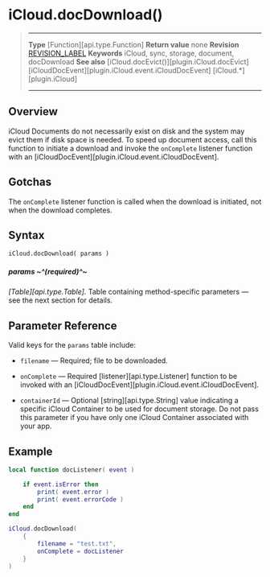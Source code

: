 # iCloud.docDownload()

> --------------------- ------------------------------------------------------------------------------------------
> __Type__              [Function][api.type.Function]
> __Return value__      none
> __Revision__          [REVISION_LABEL](REVISION_URL)
> __Keywords__          iCloud, sync, storage, document, docDownload
> __See also__          [iCloud.docEvict()][plugin.iCloud.docEvict]
>						[iCloudDocEvent][plugin.iCloud.event.iCloudDocEvent]
>						[iCloud.*][plugin.iCloud]
> --------------------- ------------------------------------------------------------------------------------------


## Overview

iCloud Documents do not necessarily exist on disk and the system may evict them if disk space is needed. To speed up document access, call this function to initiate a download and invoke the `onComplete` listener function with an [iCloudDocEvent][plugin.iCloud.event.iCloudDocEvent].


## Gotchas

The `onComplete` listener function is called when the download is initiated, not when the download completes.


## Syntax

	iCloud.docDownload( params )

##### params ~^(required)^~
_[Table][api.type.Table]._ Table containing <nobr>method-specific</nobr> parameters &mdash; see the next section for details.


## Parameter Reference

Valid keys for the `params` table include:

* `filename` &mdash; Required; file to be downloaded.

* `onComplete` &mdash; Required [listener][api.type.Listener] function to be invoked with an [iCloudDocEvent][plugin.iCloud.event.iCloudDocEvent].

* `containerId` &mdash; Optional [string][api.type.String] value indicating a specific iCloud Container to be used for document storage. Do not pass this parameter if you have only one iCloud Container associated with your app.


## Example

``````lua
local function docListener( event )

	if event.isError then
		print( event.error )
		print( event.errorCode )
	end
end

iCloud.docDownload(
	{
		filename = "test.txt",
		onComplete = docListener
	}
)
``````
